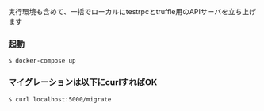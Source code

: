 実行環境も含めて、一括でローカルにtestrpcとtruffle用のAPIサーバを立ち上げます

### 起動
~~~
$ docker-compose up
~~~

### マイグレーションは以下にcurlすればOK

~~~
$ curl localhost:5000/migrate
~~~
